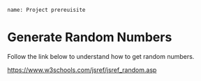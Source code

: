 ```ngMeta
name: Project prereuisite
```

# Generate Random Numbers

Follow the link below to understand how to get random numbers. 

https://www.w3schools.com/jsref/jsref_random.asp
